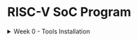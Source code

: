 # RISC-V SoC Program 
<details>
<summary> Week 0 - Tools Installation </summary>
  <br>
  <p>  In this step we are going to install all necessory Open Source tools which we are going to use in this program. Before that setup ubuntu in oracle virtualbox <br>
    <h2>Tool includes:-</h2>
  </p>
<ol>
  <li>Yosys</li>
  <li>magic</li>
  <li>OpenLANE</li>
  <li>OpenSTA</li>
  <li>graywolf</li>
  <li>qrouter</li>
  <li>lverilog</li>
  <li>ngspice</li>
</ol>
 <h2></h2>
  <h2>Yosys – Yosys Open Synthesis Suite</h2>
<p>
 <pre> $ git clone https://github.com/YosysHQ/yosys.git 
       $ cd yosys 
       $ sudo apt install make # (If make is not installed please install it) 
       $ sudo apt-get install build-essential clang bison flex \ 
               libreadline-dev gawk tcl-dev libffi-dev git \ 
               graphviz xdot pkg-config python3 libboost-system-dev \ 
               libboost-python-dev libboost-filesystem-dev zlib1g-dev 
       $ make 
       $ sudo make install </pre>
  ( Note:- If code shows some error then remove "\" it from the code and keep it continue ) <br> <br>
  <p align="center">
  <img src="https://github.com/user-attachments/assets/1a0578b4-934a-47a3-82fc-036bb65a6bf0" alt="yosys" width="575">
</p>

  <h2></h2>
   <h2>Magic</h2>
  <p>
    <pre> 
    $ sudo apt-get install m4
    $ sudo apt-get install tcsh
    $ sudo apt-get install csh
    $ sudo apt-get install libx11-dev
    $ sudo apt-get install tcl-dev tk-dev
    $ sudo apt-get install libcairo2-dev
    $ sudo apt-get install mesa-common-dev libglu1-mesa-dev
    $ sudo apt-get install libncurses-dev
    git clone https://github.com/RTimothyEdwards/magic
    cd magic
    ./configure
    make
    make install  </pre>
    <p align="center">
  <img src="https://github.com/user-attachments/assets/5e351991-6278-44fd-ab31-73c66cd9f34b" alt="yosys" width="575">
</p>
  </p>
  <h2></h2>
  <h2>OpenLANE</h2>
  <p>
    <pre>
      cd $HOME
      git clone https://github.com/The-OpenROAD-Project/OpenLane
      cd OpenLane
      make
      make test   </pre>
    <pre>
      sudo apt-get update
      sudo apt-get upgrade
      sudo apt install -y build-essential python3 python3-venv python3-pip make git </pre>
    <pre>
      sudo apt install apt-transport-https ca-certificates curl software-properties-common
      curl -fsSL https://download.docker.com/linux/ubuntu/gpg | sudo gpg --dearmor -o
      /usr/share/keyrings/docker-archive-keyring.gpg</pre>
    <pre>
      echo "deb [arch=amd64 signed-by=/usr/share/keyrings/docker-archive-keyring.gpg]
      https://download.docker.com/linux/ubuntu $(lsb_release -cs) stable" | sudo tee
      /etc/apt/sources.list.d/docker.list > /dev/null  </pre>
      <pre>
        # After reboot
         docker run hello-world </pre>
  </p>
</details>

